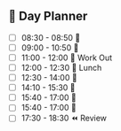 ## 📆 Day Planner
- [ ] 08:30 - 08:50 🔳
- [ ] 09:00 - 10:50 🔳
- [ ] 11:00 - 12:00 💪 Work Out
- [ ] 12:00 - 12:30 🍗 Lunch
- [ ] 12:30 - 14:00 🔳
- [ ] 14:10 - 15:30 🔳
- [ ] 15:40 - 17:00 🔳
- [ ] 15:40 - 17:00 🔳
- [ ] 17:30 - 18:30 ⏪ Review